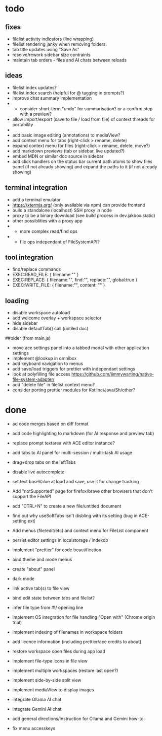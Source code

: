 # todo

## fixes
- filelist activity indicators (line wrapping)
- filelist rendering janky when removing folders
- tab title updates using "Save As"
- resolve/rework sidebar size contraints
- maintain tab orders - files and AI chats between reloads

## ideas
- filelist index updates?
- filelist index search (helpful for @ tagging in prompts?)
- improve chat summary implementation
- - consider short-term "undo" for summarisation? or a confirm step with a preview?
- allow import/export (save to file / load from file) of context threads for portability
- 
- add basic image editing (annotations) to mediaView?
- add context menu for tabs (right-click > rename, delete)
- expand context menu for files (right-click > rename, delete, move?)
- add markdown previews (tab or sidebar, live updated?)
- embed MDN or similar doc source in sidebar
- add click handlers on the status bar current path atoms to show files panel (if not already showing) and expand the paths to it (if not already showing)

## terminal integration
- add a terminal emulator
- https://xtermjs.org/ (only available via npm) can provide frontend
- build a standalone (localhost) SSH proxy in node
- proxy to be a binary download (see build process in dev.jakbox.static)
- other possiblities with a proxy app 
- - more complex read/find ops
- - file ops independant of FileSystemAPI?

## tool integration
- find/replace commands
- EXEC:READ_FILE: { filename:"" }
- EXEC:REPLACE: { filename:"", find:"", replace:"", global:true }
- EXEC:WRITE_FILE: { filename:"", content: "" }

## loading
- disable workspace autoload
- add welcome overlay + workspace selector
- hide sidebar
- disable defaultTab() call (untiled doc)

##older (from main.js)
- move ace settings panel into a tabbed modal with other application settings
- implement @lookup in omnibox
- add keyboard navigation to menus
- add save/load triggers for prettier with independant settings
- look at polyfilling file access https://github.com/jimmywarting/native-file-system-adapter/
- add "delete file" in filelist context menu?
- consider porting prettier modules for Kotline/Java/Sh/other?



# done
- ad code merges based on diff format
- add code highlighting to markdown (for AI response and preview tab)
- replace prompt textarea with ACE editor instance?
- add tabs to AI panel for multi-session / multi-task AI usage

- drag+drop tabs on the leftTabs
- disable live autocomplete
- set text baseValue at load and save, use it for change tracking
- Add "notSupported" page for firefox/brave other browsers that don't support the FileAPI
- add "CTRL+N" to create a new file/untitled document
- find out why useSoftTabs isn't disbling with its setting (bug in ACE-setting ext)
- Add menus (file/edit/etc) and context menu for FileList component
- persist editor settings in localstorage / indexdb
- implement "prettier" for code beautification
- bind theme and mode menus
- create "about" panel
- dark mode
- link active tab(s) to file view
- bind edit state between tabs and filelist?
- infer file type from #!/ opening line
- implement OS integration for file handling "Open with" (Chrome origin trial)
- implement indexing of filenames in workspace folders
- add licence information (including prettier/ace credits to about)
- restore workspace open files during app load
- implement file-type icons in file view
- implement multiple workspaces (restore last open?)	
- implement side-by-side split view
- implement mediaView to display images
- integrate Ollama AI chat
- integrate Gemini AI chat
- add general directions/instruction for Ollama and Gemini how-to
- fix menu accesskeys